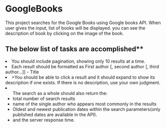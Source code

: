 # GoogleBooks
This project searches for the Google Books using Google books API. When user gives the input, list of books will be displayed. you can see the description of book by clicking on the image of the book. <br>
## The below list of tasks are accomplished**
  <li>You should include pagination, showing only 10 results at a time.</li>
  <li>Each result should be formatted as First author [, second author [, third author...]] - Title </li>
  <li>>You should be able to click a result and it should expand to show its description if one exists. If there is no description, use your own judgment.</li>
  <li><ul>
    The search as a whole should also return the:
      <li>total number of search results</li>
      <li>name of the single author who appears most commonly in the results</li>
      <li>Oldest and newest publication dates within the search parameters(only published dates are available in the API).</li>
      <li>and the server response time.</li>
  </ul>
  </li>
